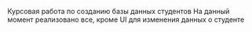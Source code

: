 Курсовая работа по созданию базы данных студентов
На данный момент реализовано все, кроме UI для изменения данных о студенте
